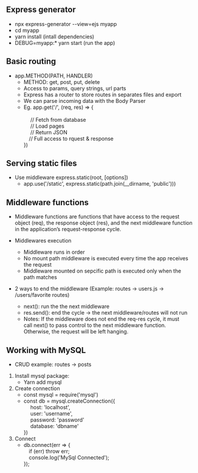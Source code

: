 ## Express generator

- npx express-generator --view=ejs myapp
- cd myapp
- yarn install (intall dependencies)
- DEBUG=myapp:\* yarn start (run the app)

## Basic routing

- app.METHOD(PATH, HANDLER)
  - METHOD: get, post, put, delete
  - Access to params, query strings, url parts
  - Express has a router to store routes in separates files and export
  - We can parse incoming data with the Body Parser
  - Eg. app.get('/', (req, res) => {  
    <br/>&emsp; // Fetch from database
    <br/>&emsp; // Load pages
    <br/>&emsp; // Return JSON
    <br/>&emsp;// Full access to rquest & response
    <br/>})

## Serving static files

- Use middleware express.static(root, [options])
  - app.use('/static', express.static(path.join(\_\_dirname, 'public')))

## Middleware functions

- Middleware functions are functions that have access to the request object (req), the response object (res), and the next middleware function in the application’s request-response cycle.
- Middlewares execution

  - Middleware runs in order
  - No mount path middleware is executed every time the app receives the request
  - Middleware mounted on sepcific path is executed only when the path matches

- 2 ways to end the middleware (Example: routes -> users.js -> /users/favorite routes)
  - next(): run the the next middleware
  - res.send(): end the cycle -> the next middleware/routes will not run
  - Notes: If the middleware does not end the req-res cycle, it must call next() to pass control to the next middleware function. Otherwise, the request will be left hanging.

## Working with MySQL

- CRUD example: routes -> posts

1. Install mysql package:
   - Yarn add mysql
2. Create connection
   - const mysql = require('mysql')
   - const db = mysql.createConnection({
     <br/>&emsp; host: 'localhost',
     <br/>&emsp; user: 'username',
     <br/>&emsp; password: 'password'
     <br/>&emsp; database: 'dbname'
     <br/>})
3. Connect
   - db.connect(err => {
     <br/>&emsp;if (err) throw err;
     <br/>&emsp;console.log('MySql Connected');
     <br/>});
